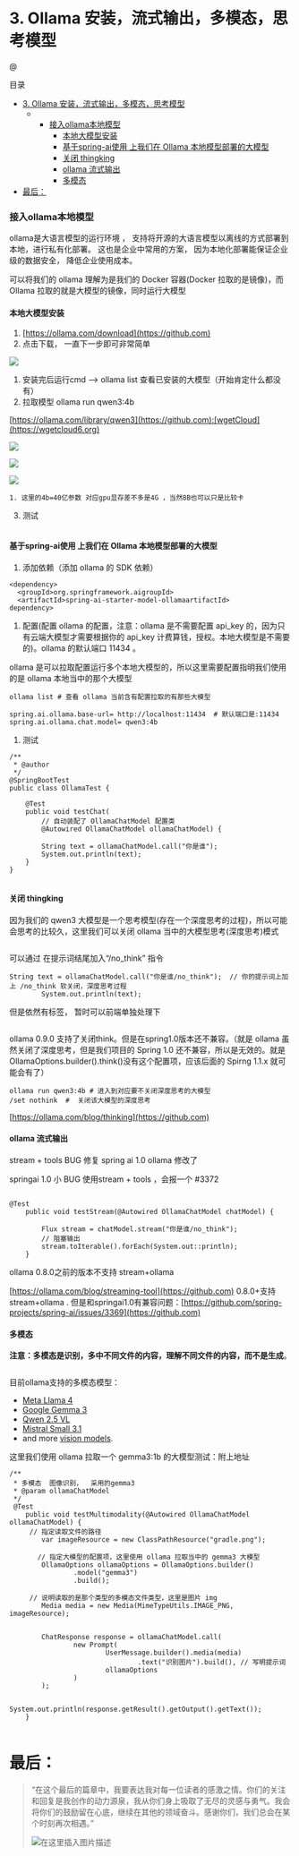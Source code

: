 # 3. Ollama 安装，流式输出，多模态，思考模型

@

目录

* [3. Ollama 安装，流式输出，多模态，思考模型](https://github.com)
  + - [接入ollama本地模型](https://github.com)
      * [本地大模型安装](https://github.com)
      * [基于spring-ai使用 上我们在 Ollama 本地模型部署的大模型](https://github.com)
      * [关闭 thingking](https://github.com)
      * [ollama 流式输出](https://github.com)
      * [多模态](https://github.com)
* [最后：](https://github.com)

### 接入ollama本地模型

ollama是大语言模型的运行环境 ， 支持将开源的大语言模型以离线的方式部署到本地，进行私有化部署。 这也是企业中常用的方案， 因为本地化部署能保证企业级的数据安全， 降低企业使用成本。

可以将我们的 ollama 理解为是我们的 Docker 容器(Docker 拉取的是镜像)，而 Ollama 拉取的就是大模型的镜像，同时运行大模型

#### 本地大模型安装

1. [https://ollama.com/download](https://github.com)
2. 点击下载， 一直下一步即可非常简单

![](https://img2024.cnblogs.com/blog/3084824/202509/3084824-20250926201711534-2124965136.png)

1. 安装完后运行cmd --> ollama list 查看已安装的大模型（开始肯定什么都没有）
2. 拉取模型 ollama run qwen3:4b

[https://ollama.com/library/qwen3](https://github.com):[wgetCloud](https://wgetcloud6.org)

![](https://img2024.cnblogs.com/blog/3084824/202509/3084824-20250926201711528-1587759810.png)

![](https://img2024.cnblogs.com/blog/3084824/202509/3084824-20250926201711658-65020861.png)

![](https://img2024.cnblogs.com/blog/3084824/202509/3084824-20250926201711681-358262479.png)

```
1. 这里的4b=40亿参数 对应gpu显存差不多是4G ，当然8B也可以只是比较卡
```

3. 测试

![]()

#### 基于spring-ai使用 上我们在 Ollama 本地模型部署的大模型

1. 添加依赖（添加 ollama 的 SDK 依赖）

```
<dependency>
  <groupId>org.springframework.aigroupId>
  <artifactId>spring-ai-starter-model-ollamaartifactId>
dependency>
```

1. 配置(配置 ollama 的配置，注意：ollama 是不需要配置 api\_key 的，因为只有云端大模型才需要根据你的 api\_key 计费算钱，授权。本地大模型是不需要的)。ollama 的默认端口 11434 。

ollama 是可以拉取配置运行多个本地大模型的，所以这里需要配置指明我们使用的是 ollama 本地当中的那个大模型

```
ollama list # 查看 ollama 当前含有配置拉取的有那些大模型
```

```
spring.ai.ollama.base-url= http://localhost:11434  # 默认端口是:11434
spring.ai.ollama.chat.model= qwen3:4b
```

1. 测试

```
/**
 * @author 
 */
@SpringBootTest
public class OllamaTest {

    @Test
    public void testChat(
        // 自动装配了 OllamaChatModel 配置类
        @Autowired OllamaChatModel ollamaChatModel) {

        String text = ollamaChatModel.call("你是谁");
        System.out.println(text);
    }
}
```

![]()

#### 关闭 thingking

因为我们的 qwen3 大模型是一个思考模型(存在一个深度思考的过程)，所以可能会思考的比较久，这里我们可以关闭 ollama 当中的大模型思考(深度思考)模式

![]()

可以通过 在提示词结尾加入“/no\_think” 指令

```
String text = ollamaChatModel.call("你是谁/no_think");  // 你的提示词上加上 /no_think 软关闭，深度思考过程
        System.out.println(text);
```

但是依然有标签， 暂时可以前端单独处理下

![]()

ollama 0.9.0 支持了关闭think。但是在spring1.0版本还不兼容。（就是 ollama 虽然关闭了深度思考，但是我们项目的 Spring 1.0 还不兼容，所以是无效的。就是 OllamaOptions.builder().think()没有这个配置项，应该后面的 Spirng 1.1.x 就可能会有了）

```
ollama run qwen3:4b # 进入到对应要不关闭深度思考的大模型
/set nothink  #  关闭该大模型的深度思考
```

[https://ollama.com/blog/thinking](https://github.com)

#### ollama 流式输出

stream + tools BUG 修复 spring ai 1.0 ollama 修改了

springai 1.0 小 BUG 使用stream + tools ，会报一个 #3372

![]()

```
@Test
    public void testStream(@Autowired OllamaChatModel chatModel) {

        Flux stream = chatModel.stream("你是谁/no_think");
        // 阻塞输出
        stream.toIterable().forEach(System.out::println);
    }
```

ollama 0.8.0之前的版本不支持 stream+ollama

[https://ollama.com/blog/streaming-tool](https://github.com) 0.8.0+支持stream+ollama . 但是和springai1.0有兼容问题：[https://github.com/spring-projects/spring-ai/issues/3369](https://github.com)

#### 多模态

**注意：多模态是识别，多中不同文件的内容，理解不同文件的内容，而不是生成**。

![]()

目前ollama支持的多模态模型：

* [Meta Llama 4](https://github.com)
* [Google Gemma 3](https://github.com)
* [Qwen 2.5 VL](https://github.com)
* [Mistral Small 3.1](https://github.com)
* and more [vision models](https://github.com).

这里我们使用 ollama 拉取一个 gemma3:1b 的大模型测试：附上地址

```
/**
 * 多模态  图像识别，  采用的gemma3 
 * @param ollamaChatModel
 */
 @Test
    public void testMultimodality(@Autowired OllamaChatModel ollamaChatModel) {
     // 指定读取文件的路径
        var imageResource = new ClassPathResource("gradle.png");

       // 指定大模型的配置项，这里使用 ollama 拉取当中的 gemma3 大模型
        OllamaOptions ollamaOptions = OllamaOptions.builder()
                .model("gemma3")
                .build();

     // 说明读取的是那个类型的多模态文件类型，这里是图片 img
        Media media = new Media(MimeTypeUtils.IMAGE_PNG, imageResource);


        ChatResponse response = ollamaChatModel.call(
                new Prompt(
                        UserMessage.builder().media(media)
                                .text("识别图片").build(), // 写明提示词
                        ollamaOptions
                )
        );

        System.out.println(response.getResult().getOutput().getText());
    }
```

![]()

# 最后：

> “在这个最后的篇章中，我要表达我对每一位读者的感激之情。你们的关注和回复是我创作的动力源泉，我从你们身上吸取了无尽的灵感与勇气。我会将你们的鼓励留在心底，继续在其他的领域奋斗。感谢你们，我们总会在某个时刻再次相遇。”
>
> ![在这里插入图片描述]()
